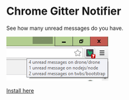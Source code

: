 # Chrome Gitter Notifier

See how many unread messages do you have.

![Example](/example-img/title-example.png)

[Install here](https://chrome.google.com/webstore/detail/gitter-notifier/cjebhckinjobialdigiegnopmjaaipfk?hl=pt-BR)

